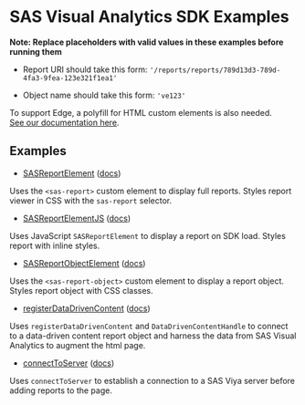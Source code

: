 # SAS Visual Analytics SDK Examples

**Note: Replace placeholders with valid values in these examples before running them**

- Report URI should take this form: `'/reports/reports/789d13d3-789d-4fa3-9fea-123e321f1ea1'`

- Object name should take this form: `'ve123'`

To support Edge, a polyfill for HTML custom elements is also needed.  
<a target="_blank" href="https://developer.sas.com/sdk/va/docs/getting-started#include-a-custom-element-polyfill">See our documentation here</a>.

## Examples

- [SASReportElement](./SASReportElement.html) (<a target="_blank" href="https://developer.sas.com/sdk/va/docs/api/SASReportElement">docs</a>)

Uses the `<sas-report>` custom element to display full reports. Styles report viewer in CSS with the `sas-report`
selector.

- [SASReportElementJS](./SASReportElementJS.html)
  (<a target="_blank" href="https://developer.sas.com/sdk/va/docs/api/SASReportElement">docs</a>)

Uses JavaScript `SASReportElement` to display a report on SDK load. Styles report with inline styles.

- [SASReportObjectElement](./SASReportObjectElement.html)
  (<a target="_blank" href="https://developer.sas.com/sdk/va/docs/api/SASReportObjectElement">docs</a>)

Uses the `<sas-report-object>` custom element to display a report object. Styles report object with CSS classes.

- [registerDataDrivenContent](./registerDataDrivenContent.html) (<a target="_blank" href="https://developer.sas.com/sdk/va/docs/guides/data-driven-content">docs</a>)

Uses `registerDataDrivenContent` and `DataDrivenContentHandle` to connect to a data-driven content report object and harness the data from SAS Visual Analytics to augment the html page.

- [connectToServer](./connectToServer.html) (<a target="_blank" href="https://developer.sas.com/sdk/va/docs/api/connectToServer">docs</a>)

Uses `connectToServer` to establish a connection to a SAS Viya server before adding reports to the page.
